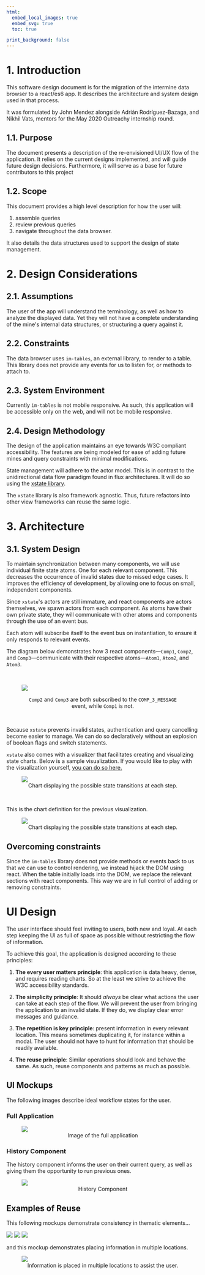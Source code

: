 ```yaml
---
html:
  embed_local_images: true
  embed_svg: true
  toc: true

print_background: false
---
```

<link rel="stylesheet" href="css/lightbox.css">
<script type="text/javascript" src="js/lightbox.js"></script>
  
  
#  1. Introduction
  
  
This software design document is for the migration of the intermine data browser to a react/es6 app. It describes the architecture and system design used in that process.

It was formulated by John Mendez alongside Adrián Rodríguez-Bazaga, and Nikhil Vats, mentors for the May 2020 Outreachy internship round.
  
##  1.1. Purpose
  
  
The document presents a description of the re-envisioned UI/UX flow of the application. It relies on the current designs implemented, and will guide future design decisions. Furthermore, it will serve as a base for future contributors to this project
  
  
##  1.2. Scope
  
  
This document provides a high level description for how the user will:

1. assemble queries
2. review previous queries
3. navigate throughout the data browser.
  
It also details the data structures used to support the design of state management.
  
#  2. Design Considerations
  
  
##  2.1. Assumptions
  
The user of the app will understand the terminology, as well as how to analyze the displayed data. Yet they will not have a complete understanding of the mine's internal data structures, or structuring a query against it.
  
##  2.2. Constraints
  
  
The data browser uses `im-tables`, an external library, to render to a table. This library does not provide any events for us to listen for, or methods to attach to.
  
##  2.3. System Environment
  
  
Currently `im-tables` is not mobile responsive. As such, this application will be accessible only on the web, and will not be mobile responsive.
  
##  2.4. Design Methodology
  
The design of the application maintains an eye towards W3C compliant accessibility. The features are being modeled for ease of adding future mines and query constraints with minimal modifications.

State management will adhere to the actor model. This is in contrast to the unidirectional data flow paradigm found in flux architectures. It will do so using the [xstate library](https://xstate.js.org/docs/ ).

The `xstate` library is also framework agnostic. Thus, future refactors into other view frameworks can reuse the same logic.
  
#  3. Architecture
  
  
##  3.1. System Design
  
  
To maintain synchronization between many components, we will use individual finite state atoms. One for each relevant component. This decreases the occurrence of invalid states due to missed edge cases. It improves the efficiency of development, by allowing one to focus on small, independent components.
  
Since `xstate`'s actors are still immature, and react components are actors themselves, we spawn actors from each component. As atoms have their own private state, they will communicate with other atoms and components through the use of an event bus.
  
Each atom will subscribe itself to the event bus on instantiation, to ensure it only responds to relevant events.
  
The diagram below demonstrates how 3 react components—`Comp1`, `Comp2`, and `Comp3`—communicate with their respective atoms—`Atom1`, `Atom2`, and `Atom3`.
  
  
</br>
  
<figure class="zoom">
   <img src="assets//event_bus_diagram.svg" >
   <figcaption style="width: 100%; text-align: center">
  
   `Comp2` and `Comp3` are both subscribed to the `COMP_3_MESSAGE` event, while `Comp1` is not.
   </figcaption>
</figure>
  
</br>
  
Because `xstate` prevents invalid states, authentication and query cancelling become easier to manage. We can do so declaratively without an explosion of boolean flags and switch statements.
  
`xstate` also comes with a visualizer that facilitates creating and visualizing state charts. Below is a sample visualization. If you would like to play with the visualization yourself, [you can do so here.](https://xstate.js.org/viz/?gist=dae4d6f6837d193ed2149e2e4515e206 )
  
  
<figure class="zoom">
   <img src="assets//chart_viz.png">
   <figcaption style="width: 100%; text-align: center">
   Chart displaying the possible state transitions at each step.
   </figcaption>
</figure>
  
</br>
  
This is the chart definition for the previous visualization.
  
<figure>
   <img src="assets//queryBuilder.png">
   <figcaption style="width: 100%; text-align: center">
   Chart displaying the possible state transitions at each step.
   </figcaption>
</figure>

## Overcoming constraints

Since the `im-tables` library does not provide methods or events back to us that we can use to control rendering, we instead hijack the DOM using react. When the table initially loads into the DOM, we replace the relevant sections with react components. This way we are in full control of adding or removing constraints.
  
#  UI Design
  
  
The user interface should feel inviting to users, both new and loyal. At each step keeping the UI as full of space as possible without restricting the flow of information.
  
To achieve this goal, the application is designed according to these principles:
  
1. **The every user matters principle**:  this application is data heavy, dense, and requires reading charts. So at the least we strive to achieve the W3C accessibility standards.


2. **The simplicity principle**: It should *always* be clear what actions the user can take at each step of the flow. We will prevent the user from bringing the application to an invalid state. If they do, we display clear error messages and guidance.
  
3. **The repetition is key principle**: present information in every relevant location. This means sometimes duplicating it, for instance within a modal. The user should not have to hunt for information that should be readily available.
  
4. **The reuse principle**: Similar operations should look and behave the same. As such, reuse components and patterns as much as possible. 
  
##  UI Mockups
  
  
The following images describe ideal workflow states for the user.
  
###  Full Application
  
<figure class="zoom">
   <img src="assets//mock_ups/full_app.png">
   <figcaption style="width: 100%; text-align: center">
   Image of the full application
   </figcaption>
</figure>
  
###  History Component
  
  
The history component informs the user on their current query, as well as giving them the opportunity to run previous ones.
  
<figure class="zoom">
   <img src="assets//mock_ups/view_all_pop_up.png">
   <figcaption style="width: 100%; text-align: center">
   History Component
   </figcaption>
</figure>
  
##  Examples of Reuse
  
  
This following mockups demonstrate consistency in thematic elements...
  
<img src="assets//mock_ups/organisms.png" class="zoom">
<img src="assets//mock_ups/expressions.png" class="zoom">
<img src="assets//mock_ups/protein name.png" class="zoom">

  
</br>
  
  
and this mockup demonstrates placing information in multiple locations.
<figure class="zoom">
   <img src="assets//mock_ups/repetitive_info.png">
   <figcaption style="width: 100%; text-align: center">
   Information is placed in multiple locations to assist the user.
   </figcaption>
</figure>
  